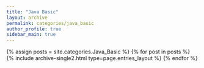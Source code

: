 ```yaml
---
title: "Java Basic"
layout: archive
permalink: categories/java_basic
author_profile: true
sidebar_main: true
---
```



{% assign posts = site.categories.Java_Basic %}
{% for post in posts %} {% include archive-single2.html type=page.entries_layout %} {% endfor %}
